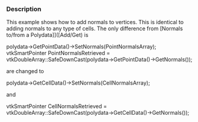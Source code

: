 ### Description
This example shows how to add normals to vertices. This is identical to adding normals to any type of cells. The only difference from [Normals to/from a Polydata]]([Add/Get) is

<source lang="cpp">
polydata->GetPointData()->SetNormals(PointNormalsArray);
</source>

<source lang="cpp">
vtkSmartPointer<vtkDoubleArray> PointNormalsRetrieved = vtkDoubleArray::SafeDownCast(polydata->GetPointData()->GetNormals());
</source>

are changed to 


<source lang="cpp">
polydata->GetCellData()->SetNormals(CellNormalsArray);
</source>

and 

<source lang="cpp">
vtkSmartPointer<vtkDoubleArray> CellNormalsRetrieved = vtkDoubleArray::SafeDownCast(polydata->GetCellData()->GetNormals());
</source>
